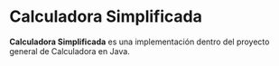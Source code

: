 # Calculadora Simplificada

**Calculadora Simplificada** es una implementación dentro del proyecto general de Calculadora en Java.